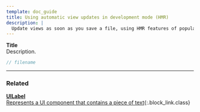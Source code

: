 ```yaml
---
template: doc_guide
title: Using automatic view updates in development mode (HMR)
description: |
  Update views as soon as you save a file, using HMR features of popular code bundlers.
---
```


<section>

**Title**<br>
Description.

</section>

```typescript
// filename
```

---

<footer>

### Related

[**UILabel**<br>Represents a UI component that contains a piece of text](/docs/ref/UILabel){:.block_link.class}

</footer>
